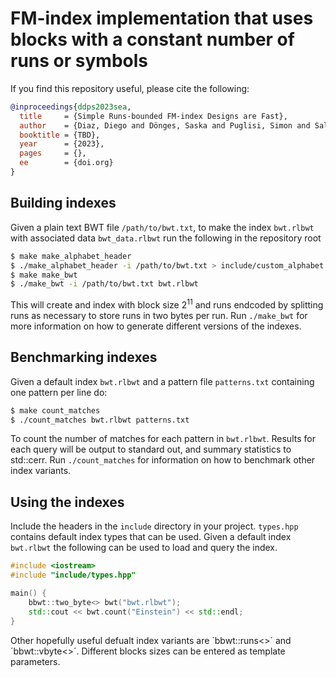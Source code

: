 # FM-index implementation that uses blocks with a constant number of runs or symbols

If you find this repository useful, please cite the following:

```bib
@inproceedings{ddps2023sea,
  title     = {Simple Runs-bounded FM-index Designs are Fast},
  author    = {Diaz, Diego and Dönges, Saska and Puglisi, Simon and Salmela, Leena},
  booktitle = {TBD},
  year      = {2023},
  pages     = {},
  ee        = {doi.org}
}
```

## Building indexes

Given a plain text BWT file `/path/to/bwt.txt`, to make the index `bwt.rlbwt` with associated data `bwt_data.rlbwt` run the following in the repository root

```bash
$ make make_alphabet_header
$ ./make_alphabet_header -i /path/to/bwt.txt > include/custom_alphabet.hpp
$ make make_bwt
$ ./make_bwt -i /path/to/bwt.txt bwt.rlbwt
```

This will create and index with block size $2^{11}$ and runs endcoded by splitting runs as necessary to store runs in two bytes per run. Run `./make_bwt` for more information on how to generate different versions of the indexes.

## Benchmarking indexes

Given a default index `bwt.rlbwt` and a pattern file `patterns.txt` containing one pattern per line do:

```bash
$ make count_matches
$ ./count_matches bwt.rlbwt patterns.txt
```

To count the number of matches for each pattern in `bwt.rlbwt`. Results for each query will be output to standard out, and summary statistics to std::cerr. Run `./count_matches` for information on how to benchmark other index variants.

## Using the indexes

Include the headers in the `include` directory in your project. `types.hpp` contains default index types that can be used. Given a default index `bwt.rlbwt` the following can be used to load and query the index.

```c++
#include <iostream>
#include "include/types.hpp"

main() {
    bbwt::two_byte<> bwt("bwt.rlbwt");
    std::cout << bwt.count("Einstein") << std::endl;
}
```

Other hopefully useful defualt index variants are `bbwt::runs<>´ and ´bbwt::vbyte<>´. Different blocks sizes can be entered as template parameters.

